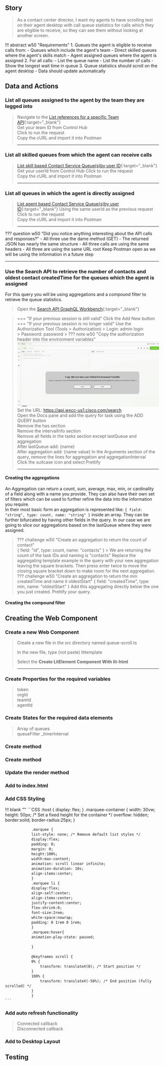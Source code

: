 ## Story
> As a contact center director, I want my agents to have scrolling text on their agent desktop with call queue statistics for calls which they are eligible to receive, so they can see them without looking at another screen.

!!! abstract w50 "Requirements"
    1. Queues the agent is eligible to receive calls from:
        - Queues which include the agent's team
        - Direct skilled queues where the agent's skills match
        - Agent assigned queues where the agent is assigned
    2. For all calls: 
        - List the queue name
        - List the number of calls
        - Show the longest wait time in queue
    3.  Queue statistics should scroll on the agent desktop
        - Data should update automatically

## Data and Actions

### List all queues assigned to the agent by the team they are logged into
> Navigate to the [List references for a specific Team API](https://developer.webex.com/webex-contact-center/docs/api/v1/team/list-references-for-a-specific-team){:target="_blank"}  
> Get your team ID from Control Hub  
> Click to run the request  
> Copy the cURL and import it into Postman
>
> ---

### List all skilled queues from which the agent can receive calls
> [List skill based Contact Service Queue(s)by user ID](https://developer.webex.com/webex-contact-center/docs/api/v1/contact-service-queues/list-skill-based-contact-service-queuesby-user-id){:target="_blank"}  
> Get your userId from Control Hub
> Click to run the request  
> Copy the cURL and import it into Postman
>
> ---

### List all queues in which the agent is directly assigned
> [List agent based Contact Service Queue(s)by user ID](https://developer.webex.com/webex-contact-center/docs/api/v1/contact-service-queues/list-agent-based-contact-service-queuesby-user-id){:target="_blank"}
> Using the same userId as the previous request  
> Click to run the request  
> Copy the cURL and import it into Postman
>
> ---

??? question w50 "Did you notice anything interesting about the API calls and responses?"
    - All three use the dame method (GET)
    - The returned JSON has nearly the same structure
    - All three calls are using the same headers
    - All three are using the same URL root
Keep Postman open as we will be using the information in a future step

---


### Use the Search API to retrieve the number of contacts and oldest contact createdTime for the queues which the agent is assigned
For this query you will be using aggregations and a compound filter to retrieve the queue statistics.  
> Open the [Search API GraphQL Workbench](https://webexcc-sa.github.io/tools/gqlWorkbench/){:target="_blank"}  

> === "If your previous session is still valid"
     Click the Add New button  
> === "If your previous session is no longer valid"
      Use the Authorization Tool (Tools > Authorization)
     > Login: <copy><w>admin login</w></copy>  
     > Password: <copy><w>password</w></copy>
    >
    ??? note w50 "Copy the authorization header into the environment variables"
        ![](assets/GQL_token.gif)
    Set the URL: <copy>https://api.wxcc-us1.cisco.com/search</copy>  
> Open the Docs pane and add the query for task using the ADD QUERY button  
> Remove the has section  
> Remove the intervalInfo section  
> Remove all fields in the tasks section except lastQueue and aggregation  
> After lastQueue add: <copy>{name}</copy>  
> After aggregation add: <copy>{name value}</copy>
> In the Arguments section of the query, remove the lines for aggregation and aggregationInterval  
> Click the suitcase icon and select Prettify  
> 
> ---

#### Creating the aggregations
An Aggregation can return a count, sum, average, max, min, or cardinality of a field along with a name you provide.  They can also have their own set of filters which can be used to further refine the data into the information you require.   
In their most basic form an aggregation is represented like: `{ field: "string", type: count, name: "string" }` inside an array.
They can be further bifurcated by having other fields in the query.  In our case we are going to slice our aggregations based on the lastQueue where they were assigned.  
> ??? challenge w50 "Create an aggregation to return the count of contact"  
    { field: "id", type: count, name: "contacts" }
    > We are returning the count of the task IDs and naming is "contacts"
> Replace the aggregating template example in the query with your new aggregation leaving the square brackets. Then press enter twice to move the closing square bracket down to make room for the next aggregation.
> ??? challenge w50 "Create an aggregation to return the min createdTime and name it oldestStart"
    { field: "createdTime", type: min, name: "oldestStart" }
> Add this aggregating directly below the one you just created.
> Prettify your query. 


#### Creating the compound filter



## Creating the Web Component

### Create a new Web Component
> Create a new file in the src directory named <copy>queue-scroll.ts</copy>
> 
> In the new file, type (not paste) littemplate
>
> Select the **Create LitElement Component With lit-html**
> 
> ---

### Create Properties for the required variables
> token  
> orgId  
> teamId  
> agentId  

### Create States for the required data elements
> Array of queues  
> queueFilter
> _timerInterval

### Create method


### Create method


### Update the render method

### Add to index.html

### Add CSS Styling

!!! blank ""
    ```CSS
                :host {
                display: flex;
                }
                .marquee-container {
                width: 30vw;
                height: 50px; /* Set a fixed height for the container */
                overflow: hidden; 
                border:solid;
                border-radius:25px;
                }

                .marquee {
                list-style: none; /* Remove default list styles */
                display:flex;
                padding: 0;
                margin: 0;
                height:100%;
                width:max-content;
                animation: scroll linear infinite;
                animation-duration: 10s;
                align-items:center;
                }
                .marquee li {
                display:flex;
                align-self:center;
                align-items:center;
                justify-content:center;
                flex-shrink:0;
                font-size:2rem;
                white-space:nowrap;
                padding: 0 1rem 0 1rem;
                }
                .marquee:hover{
                animation-play-state: paused;
    
                }

                @keyframes scroll {
                0% {
                    transform: translateX(0); /* Start position */
                }
                100% {
                    transform: translateX(-50%); /* End position (fully scrolled) */
                }
                }
    ```


### Add auto refresh functionality
> Connected callback  
> Disconnected callback  


### Add to Desktop Layout

## Testing